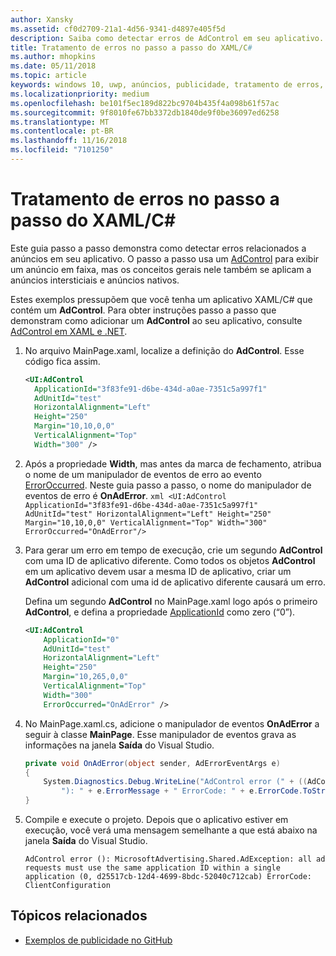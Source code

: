 ```yaml
---
author: Xansky
ms.assetid: cf0d2709-21a1-4d56-9341-d4897e405f5d
description: Saiba como detectar erros de AdControl em seu aplicativo.
title: Tratamento de erros no passo a passo do XAML/C#
ms.author: mhopkins
ms.date: 05/11/2018
ms.topic: article
keywords: windows 10, uwp, anúncios, publicidade, tratamento de erros, XAML, c#
ms.localizationpriority: medium
ms.openlocfilehash: be101f5ec189d822bc9704b435f4a098b61f57ac
ms.sourcegitcommit: 9f8010fe67bb3372db1840de9f0be36097ed6258
ms.translationtype: MT
ms.contentlocale: pt-BR
ms.lasthandoff: 11/16/2018
ms.locfileid: "7101250"
---
```

# <a name="error-handling-in-xamlc-walkthrough"></a>Tratamento de erros no passo a passo do XAML/C#

Este guia passo a passo demonstra como detectar erros relacionados a anúncios em seu aplicativo. O passo a passo usa um [AdControl](https://docs.microsoft.com/uwp/api/microsoft.advertising.winrt.ui.adcontrol) para exibir um anúncio em faixa, mas os conceitos gerais nele também se aplicam a anúncios intersticiais e anúncios nativos.

Estes exemplos pressupõem que você tenha um aplicativo XAML/C# que contém um **AdControl**. Para obter instruções passo a passo que demonstram como adicionar um **AdControl** ao seu aplicativo, consulte [AdControl em XAML e .NET](adcontrol-in-xaml-and--net.md). 

1.  No arquivo MainPage.xaml, localize a definição do **AdControl**. Esse código fica assim.
    ``` xml
    <UI:AdControl
      ApplicationId="3f83fe91-d6be-434d-a0ae-7351c5a997f1"
      AdUnitId="test"
      HorizontalAlignment="Left"
      Height="250"
      Margin="10,10,0,0"
      VerticalAlignment="Top"
      Width="300" />
    ```

2.   Após a propriedade **Width**, mas antes da marca de fechamento, atribua o nome de um manipulador de eventos de erro ao evento [ErrorOccurred](https://docs.microsoft.com/uwp/api/microsoft.advertising.winrt.ui.adcontrol.erroroccurred). Neste guia passo a passo, o nome do manipulador de eventos de erro é **OnAdError**.
    ``` xml
    <UI:AdControl
      ApplicationId="3f83fe91-d6be-434d-a0ae-7351c5a997f1"
      AdUnitId="test"
      HorizontalAlignment="Left"
      Height="250"
      Margin="10,10,0,0"
      VerticalAlignment="Top"
      Width="300"
      ErrorOccurred="OnAdError"/>
    ```

3.  Para gerar um erro em tempo de execução, crie um segundo **AdControl** com uma ID de aplicativo diferente. Como todos os objetos **AdControl** em um aplicativo devem usar a mesma ID de aplicativo, criar um **AdControl** adicional com uma id de aplicativo diferente causará um erro.

    Defina um segundo **AdControl** no MainPage.xaml logo após o primeiro **AdControl**, e defina a propriedade [ApplicationId](https://docs.microsoft.com/uwp/api/microsoft.advertising.winrt.ui.adcontrol.applicationid) como zero (“0”).
    ``` xml
    <UI:AdControl
        ApplicationId="0"
        AdUnitId="test"
        HorizontalAlignment="Left"
        Height="250"
        Margin="10,265,0,0"
        VerticalAlignment="Top"
        Width="300"
        ErrorOccurred="OnAdError" />
    ```

4.  No MainPage.xaml.cs, adicione o manipulador de eventos **OnAdError** a seguir à classe **MainPage**. Esse manipulador de eventos grava as informações na janela **Saída** do Visual Studio.
    ``` csharp
    private void OnAdError(object sender, AdErrorEventArgs e)
    {
        System.Diagnostics.Debug.WriteLine("AdControl error (" + ((AdControl)sender).Name +
            "): " + e.ErrorMessage + " ErrorCode: " + e.ErrorCode.ToString());
    }
    ```

4.  Compile e execute o projeto. Depois que o aplicativo estiver em execução, você verá uma mensagem semelhante a que está abaixo na janela **Saída** do Visual Studio.
    ```
    AdControl error (): MicrosoftAdvertising.Shared.AdException: all ad requests must use the same application ID within a single application (0, d25517cb-12d4-4699-8bdc-52040c712cab) ErrorCode: ClientConfiguration
    ```

## <a name="related-topics"></a>Tópicos relacionados

* [Exemplos de publicidade no GitHub](http://aka.ms/githubads)
